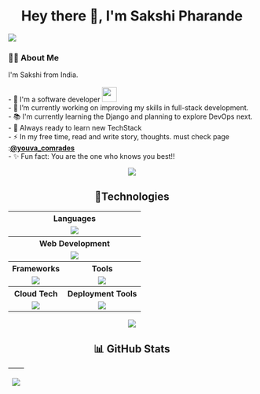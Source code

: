 <h1 align='center'> Hey there 👋, I'm  Sakshi Pharande</h1>
<p align="left"><img src= 'https://capsule-render.vercel.app/api?type=rect&color=gradient&height=2.5&width=8'/></p>       
<div align="left">
 <h3>👩‍💻 About Me</h3>
  <p>
    I'm Sakshi from India.<br><br>
    - 🏦 I'm a software developer <img src="https://media.giphy.com/media/WUlplcMpOCEmTGBtBW/giphy.gif" width="30"></br>
    - 🔭 I’m currently working on improving my skills in full-stack development.</br>
    - 📚 I'm currently learning the Django and planning to explore DevOps next.</br>
    - 👀 Always ready to learn new TechStack</br>
    - ⚡ In my free time, read and write story, thoughts. must check page :<a href="https://www.instagram.com/youva_comrades/"><strong>@youva_comrades</strong> </a></br>
    - ✨ Fun fact: You are the one who knows you best!!</br>
  </p>
</div>

<p align="center"><img src= 'https://capsule-render.vercel.app/api?type=rect&color=gradient&height=2.5'/></p>

<h2 align="center">🔮Technologies</h2>
 
<table align="center" cellspacing="10">
   <tr>
    <th colspan="2"><strong>Languages</strong></th>
  </tr>
  <tr>
    <td colspan="2" align="center">
      <img src="https://skillicons.dev/icons?i=java,python,javascript,cpp&theme=dark">
    </td>
  </tr>
  <tr>
    <th colspan="2"><strong>Web Development</strong></th>
  </tr>
  <tr>
    <td colspan="2" align="center">
      <img src="https://skillicons.dev/icons?i=html,css,bootstrap">
    </td>
  </tr>  
  <tr>
    <th><strong>Frameworks</strong></th>
    <th><strong>Tools</strong></th>
  </tr>
  <tr>
    <td align="center">
      <img src="https://skillicons.dev/icons?i=spring,express,react,nextjs">
    </td>
    <td align="center">
      <img src="https://skillicons.dev/icons?i=vscode,eclipse,git,github&theme=dark">
    </td>
  </tr>
  
  <tr>
    <th><strong>Cloud Tech</strong></th>
    <th><strong>Deployment Tools</strong></th>
  </tr>
  <tr>
    <td align="center">
      <img src="https://skillicons.dev/icons?i=aws,gcp&theme=dark">
    </td>
    <td align="center">
      <img src="https://skillicons.dev/icons?i=kubernetes,docker&theme=dark">
    </td>
  </tr>
</table>



<p align="center"><img src= 'https://capsule-render.vercel.app/api?type=rect&color=gradient&height=2.5'/></p>


 <h2 align="center">📊 GitHub Stats</h2>

 <table align="center">
    <thead>
      <tr>
        <th>
          <p align="center"><img src="https://github-readme-stats.vercel.app/api?username=uniquesp&show_icons=true&theme=chartreuse-dark"></p>
        </th>
      </tr>
    </thead>
  </table>
